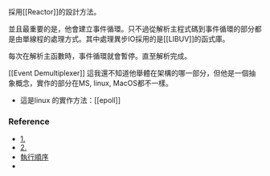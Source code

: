 採用[[Reactor]]的設計方法。

並且最重要的是，他會建立事件循環。只不過從解析主程式碼到事件循環的部分都是由單線程的處理方式。其中處理異步IO採用的是[[LIBUV]]的函式庫。

每次在解析主函數時，事件循環就會暫停。直至解析完成。

[[Event Demultiplexer]] 這我還不知道他舉體在架構的哪一部分，但他是一個抽象概念，實作的部分在MS, linux, MacOS都不一樣。
- 這是linux 的實作方法：[[epoll]]
### Reference
- [1.](https://www.google.com/search?q=Reactor+nodejs&sca_esv=590053957&sxsrf=AM9HkKnmyZK6k5eD4AiFQDrHjsd5_cebjg:1702363402564&ei=CgF4ZfSKIrDM1e8PyrWHuAE&ved=0ahUKEwj0t43vpYmDAxUwZvUHHcraARcQ4dUDCBA&uact=5&oq=Reactor+nodejs&gs_lp=Egxnd3Mtd2l6LXNlcnAiDlJlYWN0b3Igbm9kZWpzMgQQIxgnMggQABgIGB4YDTIGEAAYCBgeSMcJUIEBWNMIcAF4AZABAJgBWaAB3AOqAQE3uAEDyAEA-AEBwgIHECMYsAMYJ8ICChAAGEcY1gQYsAPCAgUQABiABMICChAAGIAEGIoFGEPCAgkQABgeGPEEGArCAgQQABgewgIGEAAYBRgewgILEAAYCBgeGPEEGArCAggQABgIGB4YD8ICBxAAGIAEGA3CAggQABgFGB4YDcICChAAGAgYHhgNGA_iAwQYACBBiAYBkAYK&sclient=gws-wiz-serp)
- [2.](https://zhuanlan.zhihu.com/p/424829677)
- [執行順序](https://www.laitimes.com/article/5ackl_5qtnu.html)
- 